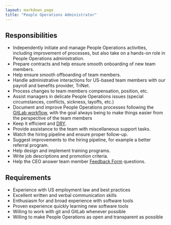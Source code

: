```yaml
---
layout: markdown_page
title: "People Operations Administrator"
---
```


## Responsibilities

* Independently initiate and manage People Operations activities, including improvement of processes,
but also take on a hands-on role in People Operations administration.
* Prepare contracts and help ensure smooth onboarding of new team members.
* Help ensure smooth offboarding of team members.
* Handle administrative interactions for US-based team members with our payroll and benefits provider, TriNet.
* Process changes to team members compensation, position, etc.
* Assist managers in delicate People Operations issues (special circumstances, conflicts, sickness, layoffs, etc.)
* Document and improve People Operations processes following the [GitLab workflow](https://about.gitlab.com/handbook/#gitlab-workflow),
with the goal always being to make things easier from the perspective of the team members
* Keep it efficient and [DRY](https://en.wikipedia.org/wiki/Don%27t_repeat_yourself).
* Provide assistance to the team with miscellaneous support tasks.
* Watch the hiring pipeline and ensure proper follow-up.
* Suggest improvements to the hiring pipeline, for example a better referral program.
* Help design and implement training programs.
* Write job descriptions and promotion criteria.
* Help the CEO answer team member [Feedback Form](https://about.gitlab.com/culture/) questions.

## Requirements

* Experience with US employment law and best practices
* Excellent written and verbal communication skills
* Enthusiasm for and broad experience with software tools
* Proven experience quickly learning new software tools
* Willing to work with git and GitLab whenever possible
* Willing to make People Operations as open and transparent as possible

